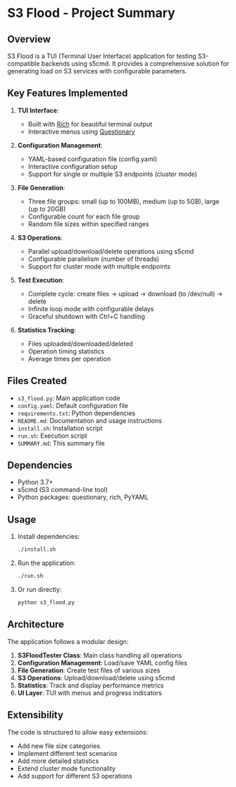 # S3 Flood - Project Summary

## Overview
S3 Flood is a TUI (Terminal User Interface) application for testing S3-compatible backends using s5cmd. It provides a comprehensive solution for generating load on S3 services with configurable parameters.

## Key Features Implemented

1. **TUI Interface**:
   - Built with [Rich](https://github.com/Textualize/rich) for beautiful terminal output
   - Interactive menus using [Questionary](https://github.com/tmbo/questionary)

2. **Configuration Management**:
   - YAML-based configuration file (config.yaml)
   - Interactive configuration setup
   - Support for single or multiple S3 endpoints (cluster mode)

3. **File Generation**:
   - Three file groups: small (up to 100MB), medium (up to 5GB), large (up to 20GB)
   - Configurable count for each file group
   - Random file sizes within specified ranges

4. **S3 Operations**:
   - Parallel upload/download/delete operations using s5cmd
   - Configurable parallelism (number of threads)
   - Support for cluster mode with multiple endpoints

5. **Test Execution**:
   - Complete cycle: create files → upload → download (to /dev/null) → delete
   - Infinite loop mode with configurable delays
   - Graceful shutdown with Ctrl+C handling

6. **Statistics Tracking**:
   - Files uploaded/downloaded/deleted
   - Operation timing statistics
   - Average times per operation

## Files Created

- `s3_flood.py`: Main application code
- `config.yaml`: Default configuration file
- `requirements.txt`: Python dependencies
- `README.md`: Documentation and usage instructions
- `install.sh`: Installation script
- `run.sh`: Execution script
- `SUMMARY.md`: This summary file

## Dependencies

- Python 3.7+
- s5cmd (S3 command-line tool)
- Python packages: questionary, rich, PyYAML

## Usage

1. Install dependencies:
   ```bash
   ./install.sh
   ```

2. Run the application:
   ```bash
   ./run.sh
   ```

3. Or run directly:
   ```bash
   python s3_flood.py
   ```

## Architecture

The application follows a modular design:

1. **S3FloodTester Class**: Main class handling all operations
2. **Configuration Management**: Load/save YAML config files
3. **File Generation**: Create test files of various sizes
4. **S3 Operations**: Upload/download/delete using s5cmd
5. **Statistics**: Track and display performance metrics
6. **UI Layer**: TUI with menus and progress indicators

## Extensibility

The code is structured to allow easy extensions:
- Add new file size categories
- Implement different test scenarios
- Add more detailed statistics
- Extend cluster mode functionality
- Add support for different S3 operations